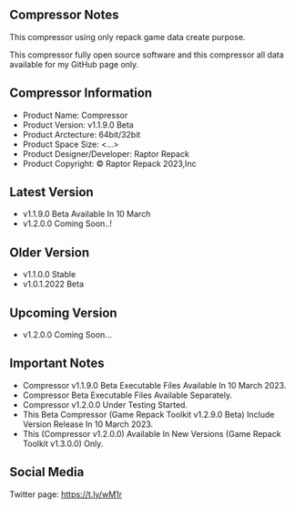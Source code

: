 Compressor Notes
-----------------------------------------------

This compressor using only repack game data create purpose.

This compressor fully open source software and this compressor all data available for my GitHub page only.

Compressor Information
-----------------------------------------------
- Product Name: Compressor
- Product Version: v1.1.9.0 Beta
- Product Arctecture: 64bit/32bit
- Product Space Size: <...>
- Product Designer/Developer: Raptor Repack
- Product Copyright: © Raptor Repack 2023,Inc

Latest Version
-----------------------------------------------
- v1.1.9.0 Beta Available In 10 March
- v1.2.0.0 Coming Soon..!

Older Version
-----------------------------------------------
- v1.1.0.0 Stable
- v1.0.1.2022 Beta

Upcoming Version
-----------------------------------------------
- v1.2.0.0 Coming Soon...

Important Notes
-----------------------------------------------

- Compressor v1.1.9.0 Beta Executable Files Available In 10 March 2023.
- Compressor Beta Executable Files Available Separately.
- Compressor v1.2.0.0 Under Testing Started.
- This Beta Compressor (Game Repack Toolkit v1.2.9.0 Beta) Include Version Release In 10 March 2023. 
- This (Compressor v1.2.0.0) Available In New Versions (Game Repack Toolkit v1.3.0.0) Only.

Social Media
-----------------------------------------------
Twitter page: https://t.ly/wM1r
